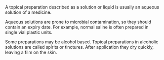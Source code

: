 A topical preparation described as a solution or liquid is usually an aqueous solution of a medicine.

Aqueous solutions are prone to microbial contamination, so they should contain an expiry date. For example, normal saline is often prepared in single vial plastic units.

Some preparations may be alcohol based. Topical preparations in alcoholic solutions are called spirits or tinctures. After application they dry quickly, leaving a film on the skin.
